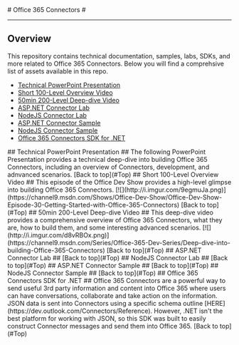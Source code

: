 <a name="Top" />
# Office 365 Connectors #

---

## Overview ##
This repository contains technical documentation, samples, labs, SDKs, and more related to Office 365 Connectors. Below you will find a comprehsive list of assets available in this repo.

- [Technical PowerPoint Presentation](#PPTX)
- [Short 100-Level Overview Video](#Vid1)
- [50min 200-Level Deep-dive Video](#Vid2)
- [ASP.NET Connector Lab](#AspLab)
- [NodeJS Connector Lab](#NodeLab)
- [ASP.NET Connector Sample](#AspSample)
- [NodeJS Connector Sample](#NodeSample)
- [Office 365 Connectors SDK for .NET](#ConnectorsSDK)


<a name="PPTX" />
## Technical PowerPoint Presentation ##
The following PowerPoint Presentation provides a technical deep-dive into building Office 365 Connectors, including an overview of Connectors, development, and adnvanced scenarios.
[Back to top](#Top)

<a name="Vid1" />
## Short 100-Level Overview Video ##
This episode of the Office Dev Show provides a high-level glimpse into building Office 365 Connectors.
[![](http://i.imgur.com/9egmuJa.png)](https://channel9.msdn.com/Shows/Office-Dev-Show/Office-Dev-Show-Episode-30-Getting-Started-with-Office-365-Connectors)
[Back to top](#Top)

<a name="Vid2" />
## 50min 200-Level Deep-dive Video ##
This deep-dive video provides a comprehensive overview of Office 365 Connectors, what they are, how to build them, and some interesting advanced scenarios.
[![](http://i.imgur.com/d8vRBOx.png)](https://channel9.msdn.com/Series/Office-365-Dev-Series/Deep-dive-into-building-Office-365-Connectors)
[Back to top](#Top)

<a name="AspLab" />
## ASP.NET Connector Lab ##
[Back to top](#Top)

<a name="NodeLab" />
## NodeJS Connector Lab ##
[Back to top](#Top)

<a name="AspSample" />
## ASP.NET Connector Sample ##
[Back to top](#Top)

<a name="NodeSample" />
## NodeJS Connector Sample ##
[Back to top](#Top)

<a name="ConnectorsSDK" />
## Office 365 Connectors SDK for .NET ##
Office 365 Connectors are a powerful way to send useful 3rd party information and content into Office 365 where users can have conversations, collaborate and take action on the information. JSON data is sent into Connectors using a specific schema outline [HERE](https://dev.outlook.com/Connectors/Reference). However, .NET isn't the best platform for working with JSON, so this SDK was built to easily construct Connector messages and send them into Office 365.
[Back to top](#Top)
